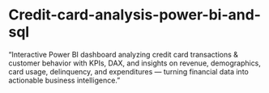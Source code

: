# Credit-card-analysis-power-bi-and-sql
“Interactive Power BI dashboard analyzing credit card transactions &amp; customer behavior with KPIs, DAX, and insights on revenue, demographics, card usage, delinquency, and expenditures — turning financial data into actionable business intelligence.”
